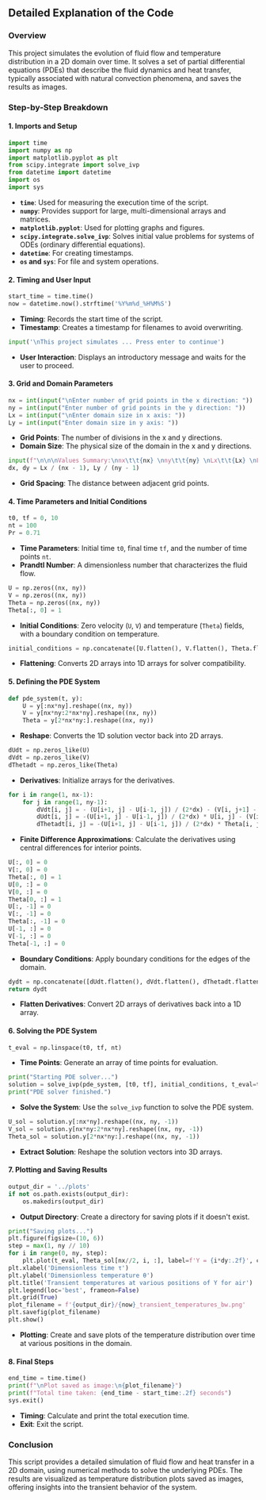 ## Detailed Explanation of the Code

### Overview

This project simulates the evolution of fluid flow and temperature distribution in a 2D domain over time. It solves a set of partial differential equations (PDEs) that describe the fluid dynamics and heat transfer, typically associated with natural convection phenomena, and saves the results as images.

### Step-by-Step Breakdown

#### 1. Imports and Setup

```python
import time
import numpy as np
import matplotlib.pyplot as plt
from scipy.integrate import solve_ivp
from datetime import datetime
import os
import sys
```

- **`time`**: Used for measuring the execution time of the script.
- **`numpy`**: Provides support for large, multi-dimensional arrays and matrices.
- **`matplotlib.pyplot`**: Used for plotting graphs and figures.
- **`scipy.integrate.solve_ivp`**: Solves initial value problems for systems of ODEs (ordinary differential equations).
- **`datetime`**: For creating timestamps.
- **`os` and `sys`**: For file and system operations.

#### 2. Timing and User Input

```python
start_time = time.time()
now = datetime.now().strftime('%Y%m%d_%H%M%S')
```

- **Timing**: Records the start time of the script.
- **Timestamp**: Creates a timestamp for filenames to avoid overwriting.

```python
input('\nThis project simulates ... Press enter to continue')
```

- **User Interaction**: Displays an introductory message and waits for the user to proceed.

#### 3. Grid and Domain Parameters

```python
nx = int(input("\nEnter number of grid points in the x direction: "))
ny = int(input("Enter number of grid points in the y direction: "))
Lx = int(input("\nEnter domain size in x axis: "))
Ly = int(input("Enter domain size in y axis: "))
```

- **Grid Points**: The number of divisions in the x and y directions.
- **Domain Size**: The physical size of the domain in the x and y directions.

```python
input(f"\n\n\nValues Summary:\nnx\t\t{nx} \nny\t\t{ny} \nLx\t\t{Lx} \nLy\t\t{Ly}\n\nNote:The higher your grid points and domain size values, the longer time it takes to plot\nPress enter to continue or Ctrl + C to cancel")
dx, dy = Lx / (nx - 1), Ly / (ny - 1)
```

- **Grid Spacing**: The distance between adjacent grid points.

#### 4. Time Parameters and Initial Conditions

```python
t0, tf = 0, 10
nt = 100
Pr = 0.71
```

- **Time Parameters**: Initial time `t0`, final time `tf`, and the number of time points `nt`.
- **Prandtl Number**: A dimensionless number that characterizes the fluid flow.

```python
U = np.zeros((nx, ny))
V = np.zeros((nx, ny))
Theta = np.zeros((nx, ny))
Theta[:, 0] = 1
```

- **Initial Conditions**: Zero velocity (`U`, `V`) and temperature (`Theta`) fields, with a boundary condition on temperature.

```python
initial_conditions = np.concatenate([U.flatten(), V.flatten(), Theta.flatten()])
```

- **Flattening**: Converts 2D arrays into 1D arrays for solver compatibility.

#### 5. Defining the PDE System

```python
def pde_system(t, y):
    U = y[:nx*ny].reshape((nx, ny))
    V = y[nx*ny:2*nx*ny].reshape((nx, ny))
    Theta = y[2*nx*ny:].reshape((nx, ny))
```

- **Reshape**: Converts the 1D solution vector back into 2D arrays.

```python
dUdt = np.zeros_like(U)
dVdt = np.zeros_like(V)
dThetadt = np.zeros_like(Theta)
```

- **Derivatives**: Initialize arrays for the derivatives.

```python
for i in range(1, nx-1):
    for j in range(1, ny-1):
        dVdt[i, j] = - (U[i+1, j] - U[i-1, j]) / (2*dx) - (V[i, j+1] - V[i, j-1]) / (2*dy)
        dUdt[i, j] = -(U[i+1, j] - U[i-1, j]) / (2*dx) * U[i, j] - (V[i, j+1] - V[i, j-1]) / (2*dy) * U[i, j] + Theta[i, j] + (U[i, j+1] - 2*U[i, j] + U[i, j-1]) / dy**2
        dThetadt[i, j] = -(U[i+1, j] - U[i-1, j]) / (2*dx) * Theta[i, j] - (V[i, j+1] - V[i, j-1]) / (2*dy) * Theta[i, j] + (1 / Pr) * (Theta[i, j+1] - 2*Theta[i, j] + Theta[i, j-1]) / dy**2
```

- **Finite Difference Approximations**: Calculate the derivatives using central differences for interior points.

```python
U[:, 0] = 0
V[:, 0] = 0
Theta[:, 0] = 1
U[0, :] = 0
V[0, :] = 0
Theta[0, :] = 1
U[:, -1] = 0
V[:, -1] = 0
Theta[:, -1] = 0
U[-1, :] = 0
V[-1, :] = 0
Theta[-1, :] = 0
```

- **Boundary Conditions**: Apply boundary conditions for the edges of the domain.

```python
dydt = np.concatenate([dUdt.flatten(), dVdt.flatten(), dThetadt.flatten()])
return dydt
```

- **Flatten Derivatives**: Convert 2D arrays of derivatives back into a 1D array.

#### 6. Solving the PDE System

```python
t_eval = np.linspace(t0, tf, nt)
```

- **Time Points**: Generate an array of time points for evaluation.

```python
print("Starting PDE solver...")
solution = solve_ivp(pde_system, [t0, tf], initial_conditions, t_eval=t_eval, method='RK45')
print("PDE solver finished.")
```

- **Solve the System**: Use the `solve_ivp` function to solve the PDE system.

```python
U_sol = solution.y[:nx*ny].reshape((nx, ny, -1))
V_sol = solution.y[nx*ny:2*nx*ny].reshape((nx, ny, -1))
Theta_sol = solution.y[2*nx*ny:].reshape((nx, ny, -1))
```

- **Extract Solution**: Reshape the solution vectors into 3D arrays.

#### 7. Plotting and Saving Results

```python
output_dir = '../plots'
if not os.path.exists(output_dir):
    os.makedirs(output_dir)
```

- **Output Directory**: Create a directory for saving plots if it doesn't exist.

```python
print("Saving plots...")
plt.figure(figsize=(10, 6))
step = max(1, ny // 10)
for i in range(0, ny, step):  
    plt.plot(t_eval, Theta_sol[nx//2, i, :], label=f'Y = {i*dy:.2f}', color='black', linestyle='-', marker='o')
plt.xlabel('Dimensionless time τ')
plt.ylabel('Dimensionless temperature θ')
plt.title('Transient temperatures at various positions of Y for air')
plt.legend(loc='best', frameon=False)
plt.grid(True)
plot_filename = f'{output_dir}/{now}_transient_temperatures_bw.png'
plt.savefig(plot_filename)
plt.show()
```

- **Plotting**: Create and save plots of the temperature distribution over time at various positions in the domain.

#### 8. Final Steps

```python
end_time = time.time()
print(f"\nPlot saved as image:\n{plot_filename}")
print(f"Total time taken: {end_time - start_time:.2f} seconds")
sys.exit()
```

- **Timing**: Calculate and print the total execution time.
- **Exit**: Exit the script.

### Conclusion

This script provides a detailed simulation of fluid flow and heat transfer in a 2D domain, using numerical methods to solve the underlying PDEs. The results are visualized as temperature distribution plots saved as images, offering insights into the transient behavior of the system.